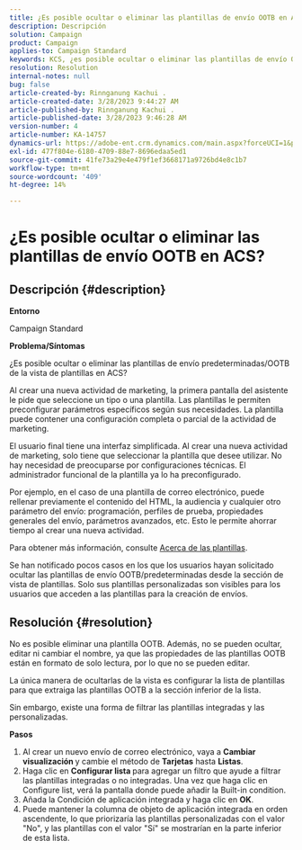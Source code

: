 ```yaml
---
title: ¿Es posible ocultar o eliminar las plantillas de envío OOTB en ACS?
description: Descripción
solution: Campaign
product: Campaign
applies-to: Campaign Standard
keywords: KCS, ¿es posible ocultar o eliminar las plantillas de envío OOTB en ACS?
resolution: Resolution
internal-notes: null
bug: false
article-created-by: Rinnganung Kachui .
article-created-date: 3/28/2023 9:44:27 AM
article-published-by: Rinnganung Kachui .
article-published-date: 3/28/2023 9:46:28 AM
version-number: 4
article-number: KA-14757
dynamics-url: https://adobe-ent.crm.dynamics.com/main.aspx?forceUCI=1&pagetype=entityrecord&etn=knowledgearticle&id=aca4791c-4dcd-ed11-b596-6045bd006704
exl-id: 477f804e-6180-4709-88e7-8696edaa5ed1
source-git-commit: 41fe73a29e4e479f1ef3668171a9726bd4e8c1b7
workflow-type: tm+mt
source-wordcount: '409'
ht-degree: 14%

---
```


# ¿Es posible ocultar o eliminar las plantillas de envío OOTB en ACS?

## Descripción {#description}


<b>Entorno</b>

Campaign Standard



<b>Problema/Síntomas</b>

¿Es posible ocultar o eliminar las plantillas de envío predeterminadas/OOTB de la vista de plantillas en ACS?



Al crear una nueva actividad de marketing, la primera pantalla del asistente le pide que seleccione un tipo o una plantilla. Las plantillas le permiten preconfigurar parámetros específicos según sus necesidades. La plantilla puede contener una configuración completa o parcial de la actividad de marketing.

El usuario final tiene una interfaz simplificada. Al crear una nueva actividad de marketing, solo tiene que seleccionar la plantilla que desee utilizar. No hay necesidad de preocuparse por configuraciones técnicas. El administrador funcional de la plantilla ya lo ha preconfigurado.

Por ejemplo, en el caso de una plantilla de correo electrónico, puede rellenar previamente el contenido del HTML, la audiencia y cualquier otro parámetro del envío: programación, perfiles de prueba, propiedades generales del envío, parámetros avanzados, etc. Esto le permite ahorrar tiempo al crear una nueva actividad.

Para obtener más información, consulte [Acerca de las plantillas](https://experienceleague.adobe.com/docs/campaign-standard/using/getting-started/marketing-plans/marketing-activity-templates.html?lang=en).

Se han notificado pocos casos en los que los usuarios hayan solicitado ocultar las plantillas de envío OOTB/predeterminadas desde la sección de vista de plantillas. Solo sus plantillas personalizadas son visibles para los usuarios que acceden a las plantillas para la creación de envíos.






## Resolución {#resolution}


No es posible eliminar una plantilla OOTB. Además, no se pueden ocultar, editar ni cambiar el nombre, ya que las propiedades de las plantillas OOTB están en formato de solo lectura, por lo que no se pueden editar.

La única manera de ocultarlas de la vista es configurar la lista de plantillas para que extraiga las plantillas OOTB a la sección inferior de la lista.

Sin embargo, existe una forma de filtrar las plantillas integradas y las personalizadas.

<b>Pasos</b>

1. Al crear un nuevo envío de correo electrónico, vaya a <b>Cambiar visualización </b>y cambie el método de <b>Tarjetas</b> hasta <b>Listas</b>.
2. Haga clic en <b>Configurar lista </b>para agregar un filtro que ayude a filtrar las plantillas integradas o no integradas. Una vez que haga clic en Configure list, verá la pantalla donde puede añadir la Built-in condition.
3. Añada la Condición de aplicación integrada y haga clic en <b>OK</b>.
4. Puede mantener la columna de objeto de aplicación integrada en orden ascendente, lo que priorizaría las plantillas personalizadas con el valor &quot;No&quot;, y las plantillas con el valor &quot;Sí&quot; se mostrarían en la parte inferior de esta lista.
